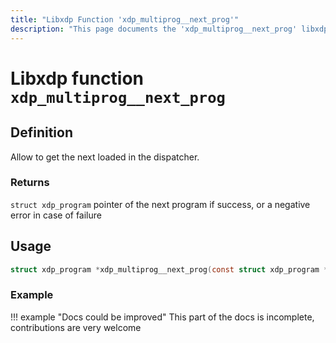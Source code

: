 ```yaml
---
title: "Libxdp Function 'xdp_multiprog__next_prog'"
description: "This page documents the 'xdp_multiprog__next_prog' libxdp function, including its definition, usage, program types that can use it, and examples."
---
```

# Libxdp function `xdp_multiprog__next_prog`

## Definition

Allow to get the next loaded in the dispatcher.

### Returns

`struct xdp_program` pointer of the next program if success, or a negative error in case of failure
    
## Usage

```c
struct xdp_program *xdp_multiprog__next_prog(const struct xdp_program *prog, const struct xdp_multiprog *mp);
```

### Example

!!! example "Docs could be improved"
    This part of the docs is incomplete, contributions are very welcome
